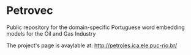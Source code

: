 # Petrovec
Public repository for the domain-specific Portuguese word embedding models for the Oil and Gas Industry

The project's page is avaylable at: http://petroles.ica.ele.puc-rio.br/
